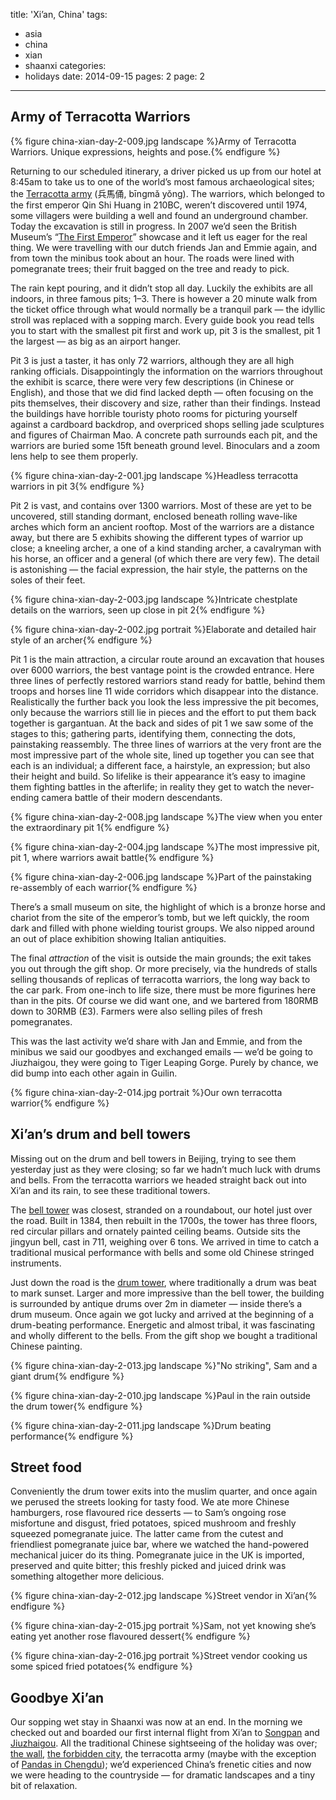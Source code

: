 title: 'Xi’an, China'
tags:
  - asia
  - china
  - xian
  - shaanxi
categories:
  - holidays
date: 2014-09-15
pages: 2
page: 2
---

## Army of Terracotta Warriors

{% figure china-xian-day-2-009.jpg landscape %}Army of Terracotta Warriors. Unique expressions, heights and pose.{% endfigure %}

Returning to our scheduled itinerary, a driver picked us up from our hotel at 8:45am to take us to one of the world’s most famous archaeological sites; the [Terracotta army](http://en.wikipedia.org/wiki/Terracotta_Army) (兵馬俑, bīngmǎ yǒng). The warriors, which belonged to the first emperor Qin Shi Huang in 210BC, weren’t discovered until 1974, some villagers were building a well and found an underground chamber. Today the excavation is still in progress. In 2007 we’d seen the British Museum’s “[The First Emperor](http://www.britishmuseum.org/whats_on/past_exhibitions/2007/archive_first_emperor.aspx)” showcase and it left us eager for the real thing. We were travelling with our dutch friends Jan and Emmie again, and from town the minibus took about an hour. The roads were lined with pomegranate trees; their fruit bagged on the tree and ready to pick.

The rain kept pouring, and it didn’t stop all day. Luckily the exhibits are all indoors, in three famous pits; 1–3. There is however a 20 minute walk from the ticket office through what would normally be a tranquil park — the idyllic stroll was replaced with a sopping march. Every guide book you read tells you to start with the smallest pit first and work up, pit 3 is the smallest, pit 1 the largest — as big as an airport hanger.

Pit 3 is just a taster, it has only 72 warriors, although they are all high ranking officials. Disappointingly the information on the warriors throughout the exhibit is scarce, there were very few descriptions (in Chinese or English), and those that we did find lacked depth — often focusing on the pits themselves, their discovery and size, rather than their findings. Instead the buildings have horrible touristy photo rooms for picturing yourself against a cardboard backdrop, and overpriced shops selling jade sculptures and figures of Chairman Mao. A concrete path surrounds each pit, and the warriors are buried some 15ft beneath ground level. Binoculars and a zoom lens help to see them properly.

{% figure china-xian-day-2-001.jpg landscape %}Headless terracotta warriors in pit 3{% endfigure %}

Pit 2 is vast, and contains over 1300 warriors. Most of these are yet to be uncovered, still standing dormant, enclosed beneath rolling wave-like arches which form an ancient rooftop. Most of the warriors are a distance away, but there are 5 exhibits showing the different types of warrior up close; a kneeling archer, a one of a kind standing archer, a cavalryman with his horse, an officer and a general (of which there are very few). The detail is astonishing — the facial expression, the hair style, the patterns on the soles of their feet.

{% figure china-xian-day-2-003.jpg landscape %}Intricate chestplate details on the warriors, seen up close in pit 2{% endfigure %}

{% figure china-xian-day-2-002.jpg portrait %}Elaborate and detailed hair style of an archer{% endfigure %}

Pit 1 is the main attraction, a circular route around an excavation that houses over 6000 warriors, the best vantage point is the crowded entrance. Here three lines of perfectly restored warriors stand ready for battle, behind them troops and horses line 11 wide corridors which disappear into the distance. Realistically the further back you look the less impressive the pit becomes, only because the warriors still lie in pieces and the effort to put them back together is gargantuan. At the back and sides of pit 1 we saw some of the stages to this; gathering parts, identifying them, connecting the dots, painstaking reassembly. The three lines of warriors at the very front are the most impressive part of the whole site, lined up together you can see that each is an individual; a different face, a hairstyle, an expression; but also their height and build. So lifelike is their appearance it’s easy to imagine them fighting battles in the afterlife; in reality they get to watch the never-ending camera battle of their modern descendants.

{% figure china-xian-day-2-008.jpg landscape %}The view when you enter the extraordinary pit 1{% endfigure %}

{% figure china-xian-day-2-004.jpg landscape %}The most impressive pit, pit 1, where warriors await battle{% endfigure %}

{% figure china-xian-day-2-006.jpg landscape %}Part of the painstaking re-assembly of each warrior{% endfigure %}

There’s a small museum on site, the highlight of which is a bronze horse and chariot from the site of the emperor’s tomb, but we left quickly, the room dark and filled with phone wielding tourist groups. We also nipped around an out of place exhibition showing Italian antiquities.

The final _attraction_ of the visit is outside the main grounds; the exit takes you out through the gift shop. Or more precisely, via the hundreds of stalls selling thousands of replicas of terracotta warriors, the long way back to the car park. From one-inch to life size, there must be more figurines here than in the pits. Of course we did want one, and we bartered from 180RMB down to 30RMB (£3). Farmers were also selling piles of fresh pomegranates.

This was the last activity we’d share with Jan and Emmie, and from the minibus we said our goodbyes and exchanged emails — we’d be going to Jiuzhaigou, they were going to Tiger Leaping Gorge. Purely by chance, we did bump into each other again in Guilin.

{% figure china-xian-day-2-014.jpg portrait %}Our own terracotta warrior{% endfigure %}

## Xi’an’s drum and bell towers

Missing out on the drum and bell towers in Beijing, trying to see them yesterday just as they were closing; so far we hadn’t much luck with drums and bells. From the terracotta warriors we headed straight back out into Xi’an and its rain, to see these traditional towers.

The [bell tower](http://en.wikipedia.org/wiki/Bell_Tower_of_Xi'an) was closest, stranded on a roundabout, our hotel just over the road. Built in 1384, then rebuilt in the 1700s, the tower has three floors, red circular pillars and ornately painted ceiling beams. Outside sits the jingyun bell, cast in 711, weighing over 6 tons.
We arrived in time to catch a traditional musical performance with bells and some old Chinese stringed instruments.

Just down the road is the [drum tower](http://en.wikipedia.org/wiki/Drum_Tower_of_Xi'an), where traditionally a drum was beat to mark sunset. Larger and more impressive than the bell tower, the building is surrounded by antique drums over 2m in diameter — inside there’s a drum museum. Once again we got lucky and arrived at the beginning of a drum-beating performance. Energetic and almost tribal, it was fascinating and wholly different to the bells. From the gift shop we bought a traditional Chinese painting.

{% figure china-xian-day-2-013.jpg landscape %}"No striking", Sam and a giant drum{% endfigure %}

{% figure china-xian-day-2-010.jpg landscape %}Paul in the rain outside the drum tower{% endfigure %}

{% figure china-xian-day-2-011.jpg landscape %}Drum beating performance{% endfigure %}

## Street food

Conveniently the drum tower exits into the muslim quarter, and once again we perused the streets looking for tasty food. We ate more Chinese hamburgers, rose flavoured rice desserts — to Sam’s ongoing rose misfortune and disgust, fried potatoes, spiced mushroom and freshly squeezed pomegranate juice. The latter came from the cutest and friendliest pomegranate juice bar, where we watched the hand-powered mechanical juicer do its thing. Pomegranate juice in the UK is imported, preserved and quite bitter; this freshly picked and juiced drink was something altogether more delicious.

{% figure china-xian-day-2-012.jpg landscape %}Street vendor in Xi’an{% endfigure %}

{% figure china-xian-day-2-015.jpg portrait %}Sam, not yet knowing she’s eating yet another rose flavoured dessert{% endfigure %}

{% figure china-xian-day-2-016.jpg portrait %}Street vendor cooking us some spiced fried potatoes{% endfigure %}

## Goodbye Xi’an

Our sopping wet stay in Shaanxi was now at an end. In the morning we checked out and boarded our first internal flight from Xi’an to [Songpan](/2014/09/songpan-china/) and [Jiuzhaigou](/2014/09/jiuzhaigou-huanglong-china/). All the traditional Chinese sightseeing of the holiday was over; [the wall](/2014/09/beijing-china/3/), [the forbidden city](/2014/09/beijing-china/2/), the terracotta army (maybe with the exception of [Pandas in Chengdu](/2014/09/chengdu-china/)); we’d experienced China’s frenetic cities and now we were heading to the countryside — for dramatic landscapes and a tiny bit of relaxation.
